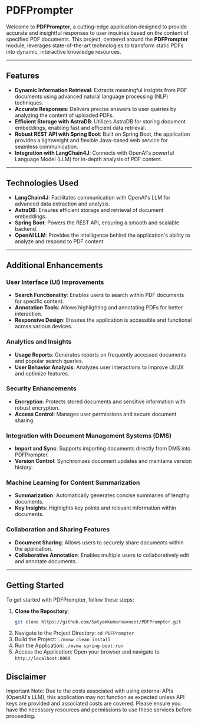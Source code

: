 # PDFPrompter

Welcome to **PDFPrompter**, a cutting-edge application designed to provide accurate and insightful responses to user inquiries based on the content of specified PDF documents. This project, centered around the **PDFPrompter** module, leverages state-of-the-art technologies to transform static PDFs into dynamic, interactive knowledge resources.

---

## Features

- **Dynamic Information Retrieval**: Extracts meaningful insights from PDF documents using advanced natural language processing (NLP) techniques.
- **Accurate Responses**: Delivers precise answers to user queries by analyzing the content of uploaded PDFs.
- **Efficient Storage with AstraDB**: Utilizes AstraDB for storing document embeddings, enabling fast and efficient data retrieval.
- **Robust REST API with Spring Boot**: Built on Spring Boot, the application provides a lightweight and flexible Java-based web service for seamless communication.
- **Integration with LangChain4J**: Connects with OpenAI's powerful Language Model (LLM) for in-depth analysis of PDF content.

---

## Technologies Used

- **LangChain4J**: Facilitates communication with OpenAI's LLM for advanced data extraction and analysis.
- **AstraDB**: Ensures efficient storage and retrieval of document embeddings.
- **Spring Boot**: Powers the REST API, ensuring a smooth and scalable backend.
- **OpenAI LLM**: Provides the intelligence behind the application's ability to analyze and respond to PDF content.

---

## Additional Enhancements

### User Interface (UI) Improvements
- **Search Functionality**: Enables users to search within PDF documents for specific content.
- **Annotation Tools**: Allows highlighting and annotating PDFs for better interaction.
- **Responsive Design**: Ensures the application is accessible and functional across various devices.

### Analytics and Insights
- **Usage Reports**: Generates reports on frequently accessed documents and popular search queries.
- **User Behavior Analysis**: Analyzes user interactions to improve UI/UX and optimize features.

### Security Enhancements
- **Encryption**: Protects stored documents and sensitive information with robust encryption.
- **Access Control**: Manages user permissions and secure document sharing.

### Integration with Document Management Systems (DMS)
- **Import and Sync**: Supports importing documents directly from DMS into PDFPrompter.
- **Version Control**: Synchronizes document updates and maintains version history.

### Machine Learning for Content Summarization
- **Summarization**: Automatically generates concise summaries of lengthy documents.
- **Key Insights**: Highlights key points and relevant information within documents.

### Collaboration and Sharing Features
- **Document Sharing**: Allows users to securely share documents within the application.
- **Collaborative Annotation**: Enables multiple users to collaboratively edit and annotate documents.

---

## Getting Started

To get started with PDFPrompter, follow these steps:

1. **Clone the Repository**:
   ```bash
   git clone https://github.com/Satyamkumarnavneet/PDFPrompter.git
2. Navigate to the Project Directory: `cd PDFPrompter`
3. Build the Project: `./mvnw clean install`
4. Run the Application: `./mvnw spring-boot:run`
5. Access the Application:
   Open your browser and navigate to `http://localhost:8080`

## Disclaimer
Important Note: Due to the costs associated with using external APIs (OpenAI's LLM), this application may not function as expected unless API keys are provided and associated costs are covered. Please ensure you have the necessary resources and permissions to use these services before proceeding.
